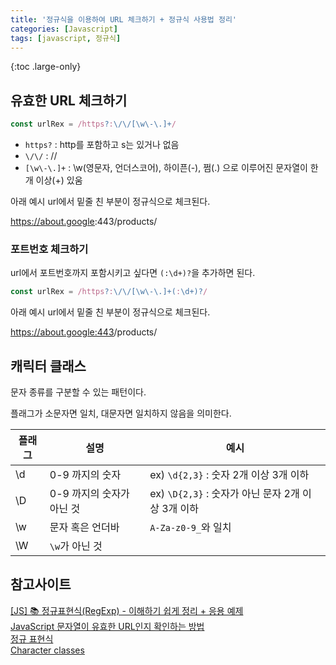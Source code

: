 ```yaml
---
title: '정규식을 이용하여 URL 체크하기 + 정규식 사용법 정리'
categories: [Javascript]
tags: [javascript, 정규식]
---
```


{:toc .large-only}

## 유효한 URL 체크하기

```js
const urlRex = /https?:\/\/[\w\-\.]+/
```

- `https?` : http를 포함하고 s는 있거나 없음
- `\/\/` : //
- `[\w\-\.]+` : \w(영문자, 언더스코어), 하이픈(-), 쩜(.) 으로 이루어진 문자열이 한개 이상(+) 있움

아래 예시 url에서 밑줄 친 부분이 정규식으로 체크된다.

<u>https://about.google</u>:443/products/

### 포트번호 체크하기

url에서 포트번호까지 포함시키고 싶다면 `(:\d+)?`을 추가하면 된다.

```js
const urlRex = /https?:\/\/[\w\-\.]+(:\d+)?/
```

아래 예시 url에서 밑줄 친 부분이 정규식으로 체크된다.

<u>https://about.google:443</u>/products/

## 캐릭터 클래스

문자 종류를 구분할 수 있는 패턴이다.

플래그가 소문자면 일치, 대문자면 일치하지 않음을 의미한다.

| 플래그 | 설명                      | 예시                                               |
| ------ | ------------------------- | -------------------------------------------------- |
| \d     | 0-9 까지의 숫자           | ex) `\d{2,3}` : 숫자 2개 이상 3개 이하             |
| \D     | 0-9 까지의 숫자가 아닌 것 | ex) `\D{2,3}` : 숫자가 아닌 문자 2개 이상 3개 이하 |
| \w     | 문자 혹은 언더바          | `A-Za-z0-9_`와 일치                                |
| \W     | `\w`가 아닌 것            |                                                    |

## 참고사이트

[[JS] 📚 정규표현식(RegExp) - 이해하기 쉽게 정리 + 응용 예제](https://inpa.tistory.com/entry/JS-%F0%9F%93%9A-%EC%A0%95%EA%B7%9C%EC%8B%9D-RegExp-%EB%88%84%EA%B5%AC%EB%82%98-%EC%9D%B4%ED%95%B4%ED%95%98%EA%B8%B0-%EC%89%BD%EA%B2%8C-%EC%A0%95%EB%A6%AC)<br/>
[JavaScript 문자열이 유효한 URL인지 확인하는 방법](https://www.freecodecamp.org/news/check-if-a-javascript-string-is-a-url/)<br/>
[정규 표현식](https://developer.mozilla.org/ko/docs/Web/JavaScript/Guide/Regular_Expressions#special-negated-character-set)<br/>
[Character classes](https://developer.mozilla.org/en-US/docs/Web/JavaScript/Guide/Regular_Expressions/Character_Classes)
